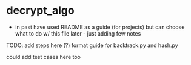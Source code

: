 # decrypt_algo

 * in past have used README as a guide (for projects) but can 
 choose what to do w/ this file later - just adding few notes

TODO:
 add steps here (?)
 format guide for backtrack.py and hash.py

 could add test cases here too 
